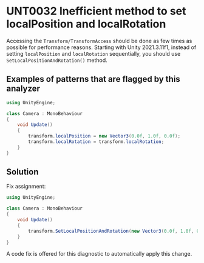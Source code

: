 # UNT0032 Inefficient method to set localPosition and localRotation 

Accessing the `Transform/TransformAccess` should be done as few times as possible for performance reasons. Starting with Unity 2021.3.11f1, instead of setting `localPosition` and `localRotation` sequentially, you should use `SetLocalPositionAndRotation()` method.

## Examples of patterns that are flagged by this analyzer

```csharp
using UnityEngine;

class Camera : MonoBehaviour
{
    void Update()
    {
        transform.localPosition = new Vector3(0.0f, 1.0f, 0.0f);
        transform.localRotation = transform.localRotation;
    }
}
```

## Solution

Fix assignment:

```csharp
using UnityEngine;

class Camera : MonoBehaviour
{
    void Update()
    {
        transform.SetLocalPositionAndRotation(new Vector3(0.0f, 1.0f, 0.0f), transform.localRotation);
    }
}
```

A code fix is offered for this diagnostic to automatically apply this change.
